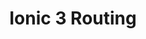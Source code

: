 ---
layout: post
title: "Ionic 3 Routing"
image: "images/content/ionic.jpg"
excerpt: "" 
tags : [ionic] 
---